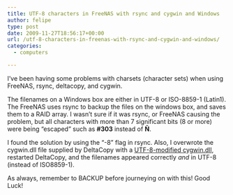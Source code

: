 ```yaml
---
title: UTF-8 characters in FreeNAS with rsync and cygwin and Windows
author: felipe
type: post
date: 2009-11-27T18:56:17+00:00
url: /utf-8-characters-in-freenas-with-rsync-and-cygwin-and-windows/
categories:
  - computers

---
```

I&#8217;ve been having some problems with charsets (character sets) when using FreeNAS, rsync, deltacopy, and cygwin.

The filenames on a Windows box are either in UTF-8 or ISO-8859-1 (Latin1). The FreeNAS uses rsync to backup the files on the windows box, and saves them to a RAID array. I wasn&#8217;t sure if it was rsync, or FreeNAS causing the problem, but all characters with more than 7 significant bits (8 or more) were being &#8220;escaped&#8221; such as **\#303** instead of **Ñ**.

I found the solution by using the &#8220;-8&#8221; flag in rsync. Also, I overwrote the cygwin.dll file supplied by DeltaCopy with a [UTF-8-modified cygwin.dll][1], restarted DeltaCopy, and the filenames appeared correctly _and_ in UTF-8 (instead of ISO8859-1).

As always, remember to BACKUP before journeying on with this! Good Luck!

 [1]: http://www.okisoft.co.jp/esc/utf8-cygwin/